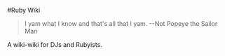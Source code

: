 #Ruby Wiki

>I yam what I know and that's all that I yam.
>--Not Popeye the Sailor Man

A wiki-wiki for DJs and Rubyists.
